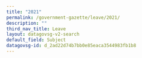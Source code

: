 ```yaml
---
title: "2021"
permalink: /government-gazette/leave/2021/
description: ""
third_nav_title: Leave
layout: datagovsg-v2-search
default_field: Subject
datagovsg-id: d_2ad22d74b7bb0e85eaca3544983fb1b8
---
```

